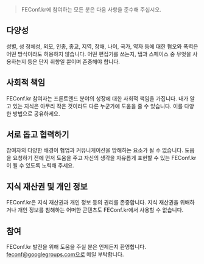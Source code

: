 > FEConf.kr에 참여하는 모든 분은 다음 사항을 준수해 주십시오.

## 다양성
성별, 성 정체성, 외모, 인종, 종교, 지역, 장애, 나이, 국가, 약자 등에 대한 혐오와 폭력은 어떤 방식이라도 허용하지 않습니다. 어떤 편집기를 쓰는지, 탭과 스페이스 중 무엇을 사용하는지 등은 단지 취향일 뿐이며 존중해야 합니다.

## 사회적 책임
FEConf.kr 참여자는 프론트엔드 분야의 성장에 대한 사회적 책임을 가집니다. 내가 알고 있는 지식은 아무리 작은 것이라도 다른 누군가에 도움을 줄 수 있습니다. 이를 다양한 방법으로 공유하세요.

## 서로 돕고 협력하기
참여자의 다양한 배경이 협업과 커뮤니케이션을 방해하는 요소가 될 수 없습니다. 도움을 요청하기 전에 먼저 도움을 주고 자신의 생각을 자유롭게 표현할 수 있는 FEConf.kr이 될 수 있도록 노력해 주세요.

## 지식 재산권 및 개인 정보
FEConf.kr은 지식 재산권과 개인 정보 등의 권리를 존중합니다. 지식 재산권을 위배하거나 개인 정보를 침해하는 어떠한 콘텐츠도 FEConf.kr에서 사용할 수 없습니다.

## 참여
FEConf.kr 발전을 위해 도움을 주실 분은 언제든지 환영합니다. feconf@googlegroups.com으로 메일 부탁합니다.

